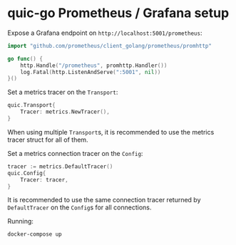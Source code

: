 # quic-go Prometheus / Grafana setup

Expose a Grafana endpoint on `http://localhost:5001/prometheus`:
```go
import "github.com/prometheus/client_golang/prometheus/promhttp"

go func() {
    http.Handle("/prometheus", promhttp.Handler())
    log.Fatal(http.ListenAndServe(":5001", nil))
}()
```

Set a metrics tracer on the `Transport`:
```go
quic.Transport{
	Tracer: metrics.NewTracer(),
}
```

When using multiple `Transport`s, it is recommended to use the metrics tracer struct for all of them.


Set a metrics connection tracer on the `Config`:
```go
tracer := metrics.DefaultTracer()
quic.Config{
	Tracer: tracer,
}
```

It is recommended to use the same connection tracer returned by `DefaultTracer` on the `Config`s for all connections.


Running:
```shell
docker-compose up
```

